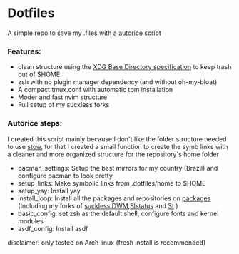 # Dotfiles

A simple repo to save my .files with a [autorice](https://github.com/stealthHat/.dotfiles/blob/master/install/autorice-deploy) script

### Features:

- clean structure using the [XDG Base Directory specification](https://wiki.archlinux.org/title/XDG_Base_Directory) to keep trash out of $HOME
- zsh with no plugin manager dependency (and without oh-my-bloat)
- A compact tmux.conf with automatic tpm installation
- Moder and fast nvim structure
- Full setup of my suckless forks

### Autorice steps:

I created this script mainly because I don't like the folder structure needed to use [stow](https://www.gnu.org/software/stow/manual/stow.html#Tree-folding), for that I created a small function to create the symb links with a cleaner and more organized structure for the repository's home folder

- pacman_settings: Setup the best mirrors for my country (Brazil) and configure pacman to look pretty
- setup_links: Make symbolic links from .dotfiles/home to $HOME
- setup_yay: Install yay
- install_loop: Install all the packages and repositories on [packages](https://github.com/stealthHat/.dotfiles/blob/master/install/progs.csv) (Including my forks of [suckless ](https://suckless.org/) [DWM](https://github.com/stealthHat/dwm),[Slstatus](https://github.com/stealthHat/slstatus) and [St](https://github.com/stealthHat/st) )
- basic_config: set zsh as the default shell, configure fonts and kernel modules
- asdf_config: Install asdf

disclaimer:
only tested on Arch linux (fresh install is recommended)
